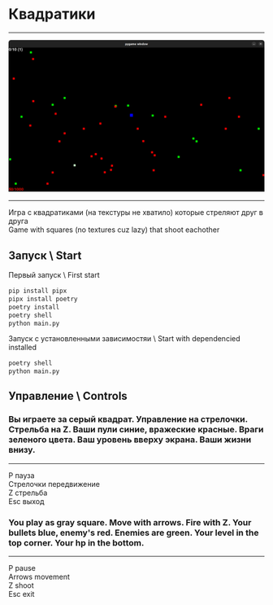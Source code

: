 # Квадратики
---
![alt text](image.png)  

---

Игра с квадратиками (на текстуры не хватило) которые стреляют друг в друга  
Game with squares (no textures cuz lazy) that shoot eachother

## Запуск \ Start
Первый запуск \ First start
```
pip install pipx  
pipx install poetry  
poetry install  
poetry shell  
python main.py
```
Запуск с установленными зависимостяи \ Start with dependencied installed
```
poetry shell
python main.py
```
## Управление \ Controls

### Вы играете за серый квадрат. Управление на стрелочки. Стрельба на Z. Ваши пули синие, вражеские красные. Враги зеленого цвета. Ваш уровень вверху экрана. Ваши жизни внизу.

---  
P пауза  
Стрелочки передвижение  
Z стрельба  
Esc выход
  
### You play as gray square. Move with arrows. Fire with Z. Your bullets blue, enemy's red. Enemies are green. Your level in the top corner. Your hp in the bottom. 

---
P pause  
Arrows movement  
Z shoot  
Esc exit  

